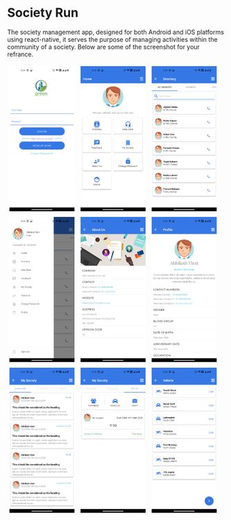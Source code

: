 # Society Run

The society management app, designed for both Android and iOS platforms using react-native, it serves the purpose of managing activities within the community of a society.
Below are some of the screenshot for your refrance.

<img src="./docs/s1.png" alt="s1" width="150px" style="margin:5px" />
<img src="./docs/s2.png" alt="s2" width="150px" style="margin:5px" />
<img src="./docs/s3.png" alt="s3" width="150px" style="margin:5px" />
<img src="./docs/s4.png" alt="s4" width="150px" style="margin:5px" />
<img src="./docs/s5.png" alt="s5" width="150px" style="margin:5px" />
<img src="./docs/s6.png" alt="s6" width="150px" style="margin:5px" />
<img src="./docs/s7.png" alt="s7" width="150px" style="margin:5px" />
<img src="./docs/s8.png" alt="s8" width="150px" style="margin:5px" />
<img src="./docs/s9.png" alt="s9" width="150px" style="margin:5px" />
